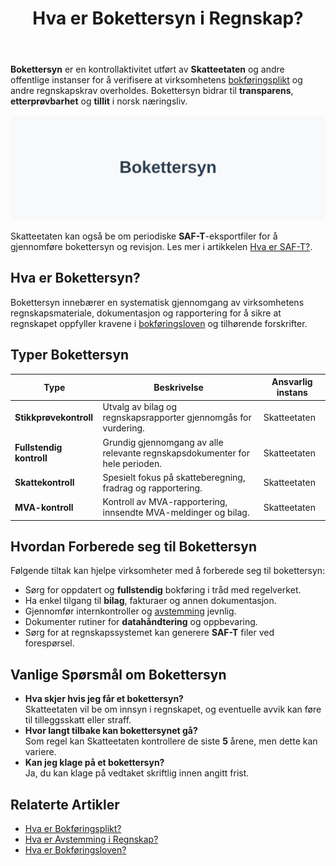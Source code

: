 ﻿---
title: "Hva er Bokettersyn i Regnskap?"
seoTitle: "Hva er Bokettersyn i Regnskap?"
meta_description: '**Bokettersyn** er en kontrollaktivitet utført av **Skatteetaten** og andre offentlige instanser for å verifisere at virksomhetens [bokføringsplikt](/blogs/r...'
slug: bokettersyn
type: blog
layout: pages/single
---

**Bokettersyn** er en kontrollaktivitet utført av **Skatteetaten** og andre offentlige instanser for å verifisere at virksomhetens [bokføringsplikt](/blogs/regnskap/hva-er-bokforingsplikt "Hva er Bokføringsplikt i Norge? Hvem, Når og Hvordan?") og andre regnskapskrav overholdes. Bokettersyn bidrar til **transparens**, **etterprøvbarhet** og **tillit** i norsk næringsliv.

![Illustrasjon som viser konseptet bokettersyn](bokettersyn-image.svg)

Skatteetaten kan også be om periodiske **SAF-T**-eksportfiler for å gjennomføre bokettersyn og revisjon. Les mer i artikkelen [Hva er SAF-T?](/blogs/regnskap/saf-t "SAF-T: Standard Audit File for Tax i Norge").

## Hva er Bokettersyn?

Bokettersyn innebærer en systematisk gjennomgang av virksomhetens regnskapsmateriale, dokumentasjon og rapportering for å sikre at regnskapet oppfyller kravene i [bokføringsloven](/blogs/regnskap/hva-er-bokforingsloven "Hva er Bokføringsloven? Krav, Regler og Praktisk Veiledning") og tilhørende forskrifter.

## Typer Bokettersyn

| **Type**                 | **Beskrivelse**                                                            | **Ansvarlig instans** |
|--------------------------|----------------------------------------------------------------------------|-----------------------|
| **Stikkprøvekontroll**   | Utvalg av bilag og regnskapsrapporter gjennomgås for vurdering.            | Skatteetaten          |
| **Fullstendig kontroll** | Grundig gjennomgang av alle relevante regnskapsdokumenter for hele perioden.| Skatteetaten          |
| **Skattekontroll**       | Spesielt fokus på skatteberegning, fradrag og rapportering.                | Skatteetaten          |
| **MVA-kontroll**         | Kontroll av MVA-rapportering, innsendte MVA-meldinger og bilag.            | Skatteetaten          |

## Hvordan Forberede seg til Bokettersyn

Følgende tiltak kan hjelpe virksomheter med å forberede seg til bokettersyn:

* Sørg for oppdatert og **fullstendig** bokføring i tråd med regelverket.
* Ha enkel tilgang til **bilag**, fakturaer og annen dokumentasjon.
* Gjennomfør internkontroller og [avstemming](/blogs/regnskap/hva-er-avstemming "Hva er Avstemming i Regnskap? Komplett Guide") jevnlig.
* Dokumenter rutiner for **datahåndtering** og oppbevaring.
* Sørg for at regnskapssystemet kan generere **SAF-T** filer ved forespørsel.

## Vanlige Spørsmål om Bokettersyn

* **Hva skjer hvis jeg får et bokettersyn?**  
  Skatteetaten vil be om innsyn i regnskapet, og eventuelle avvik kan føre til tilleggsskatt eller straff.
* **Hvor langt tilbake kan bokettersynet gå?**  
  Som regel kan Skatteetaten kontrollere de siste **5** årene, men dette kan variere.
* **Kan jeg klage på et bokettersyn?**  
  Ja, du kan klage på vedtaket skriftlig innen angitt frist.

## Relaterte Artikler

* [Hva er Bokføringsplikt?](/blogs/regnskap/hva-er-bokforingsplikt "Hva er Bokføringsplikt i Norge? Hvem, Når og Hvordan?")  
* [Hva er Avstemming i Regnskap?](/blogs/regnskap/hva-er-avstemming "Hva er Avstemming i Regnskap? Komplett Guide")  
* [Hva er Bokføringsloven?](/blogs/regnskap/hva-er-bokforingsloven "Hva er Bokføringsloven? Krav, Regler og Praktisk Veiledning")











